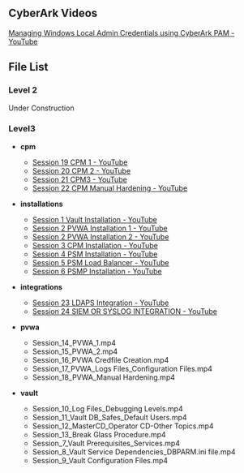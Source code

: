 
## CyberArk Videos

[Managing Windows Local Admin Credentials using CyberArk PAM - YouTube](https://www.youtube.com/playlist?list=PLI6P4KL8sjkyUb3m6jKiBByDhVgEX8KRW)

## File List

### Level 2

Under Construction

### Level3

- **cpm**
    - [Session 19 CPM 1 - YouTube](https://www.youtube.com/watch?v=1WCQn9Co0AE)
    - [Session 20 CPM 2 - YouTube](https://www.youtube.com/watch?v=1K07sGrUukg)
    - [Session 21 CPM3 - YouTube](https://www.youtube.com/watch?v=zLQQHDcTp68)
    - [Session 22 CPM Manual Hardening - YouTube](https://www.youtube.com/watch?v=20gpCkLZq3o)

- **installations**
    - [Session 1 Vault Installation - YouTube](https://www.youtube.com/watch?v=vnQkIFp7jBQ)
    - [Session 2 PVWA Installation 1 - YouTube](https://www.youtube.com/watch?v=YnquIFyfVi4&list=PLSSR4YZrEbQXYADCFA-176WpXJ_fvhHJ7&index=3)
    - [Session 2 PVWA Installation 2 - YouTube](https://www.youtube.com/watch?v=FWIqm6hOdao&list=PLSSR4YZrEbQXYADCFA-176WpXJ_fvhHJ7&index=4)
    - [Session 3 CPM Installation - YouTube](https://www.youtube.com/watch?v=ujmR4jliyjk&list=PLSSR4YZrEbQXYADCFA-176WpXJ_fvhHJ7&index=5)
    - [Session 4 PSM Installation - YouTube](https://www.youtube.com/watch?v=XilVd28I_3s&list=PLSSR4YZrEbQXYADCFA-176WpXJ_fvhHJ7&index=6)
    - [Session 5 PSM Load Balancer - YouTube](https://www.youtube.com/watch?v=c8Sx76ghCF8&list=PLSSR4YZrEbQXYADCFA-176WpXJ_fvhHJ7&index=7)
    - [Session 6 PSMP Installation - YouTube](https://www.youtube.com/watch?v=rDt7oLVxS4c&list=PLSSR4YZrEbQXYADCFA-176WpXJ_fvhHJ7&index=8)

- **integrations**
    - [Session 23 LDAPS Integration - YouTube](https://www.youtube.com/watch?v=b-Bhp3tNVt8)
    - [Session 24 SIEM OR SYSLOG INTEGRATION - YouTube](https://www.youtube.com/watch?v=7vqS6apEsa4)

- **pvwa**
    - Session_14_PVWA_1.mp4
    - Session_15_PVWA_2.mp4
    - Session_16_PVWA Credfile Creation.mp4
    - Session_17_PVWA_Logs Files_Configuration Files.mp4
    - Session_18_PVWA_Manual Hardening.mp4

- **vault**
    - Session_10_Log Files_Debugging Levels.mp4
    - Session_11_Vault DB_Safes_Default Users.mp4
    - Session_12_MasterCD_Operator CD-Other Topics.mp4
    - Session_13_Break Glass Procedure.mp4
    - Session_7_Vault Prerequisites_Services.mp4
    - Session_8_Vault Service Dependencies_DBPARM.ini file.mp4
    - Session_9_Vault Configuration Files.mp4